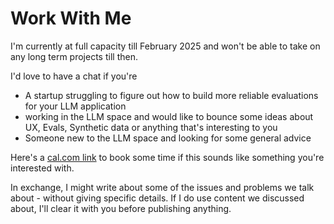 # Work With Me

I'm currently at full capacity till February 2025 and won't be able to take on any long term projects till then.

I'd love to have a chat if you're

- A startup struggling to figure out how to build more reliable evaluations for your LLM application
- working in the LLM space and would like to bounce some ideas about UX, Evals, Synthetic data or anything that's interesting to you
- Someone new to the LLM space and looking for some general advice

Here's a [cal.com link](https://cal.com/ivanleomk/30min.) to book some time if this sounds like something you're interested with.

In exchange, I might write about some of the issues and problems we talk about - without giving specific details. If I do use content we discussed about, I'll clear it with you before publishing anything.
